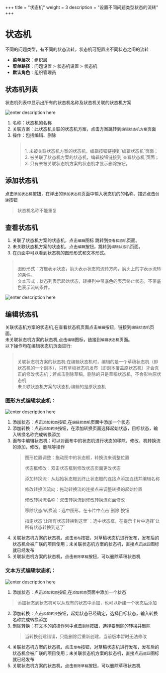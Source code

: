 +++
title = "状态机"
weight = 3
description = "设置不同问题类型状态的流转"
+++

# 状态机

不同的问题类型，有不同的状态流转，状态机可配置出不同状态之间的流转

- **菜单层次**：组织层
- **菜单路径**：问题设置 > 状态机设置 > 状态机
- **默认角色**：组织管理员

## 状态机列表
<p>状态机列表中显示出所有的状态机名称及状态机关联的状态机方案</p>

![enter description here](/docs/user-guide/system-configuration/issue-configuration/image/state-machine-list.png "state-machine")

1. 名称：状态机的名称
2. 关联方案：此状态机关联的状态机方案，点击方案跳转到`编辑状态机方案`页面
3. 操作：包括编辑、删除
    <blockquote class="note"><br/>
            1. 未被关联状态机方案的状态机，编辑按钮链接到`编辑状态机`页面；<br/>
            2. 被关联了状态机方案的状态机，编辑按钮链接到`查看状态机`页面；<br/>
            3. 只有未被关联状态机方案的状态机才显示删除按钮。
    </blockquote>

##  添加状态机
点击`添加状态机`按钮，在弹出的`添加状态机`页面中输入状态机的的名称、描述点击`创建`按钮
    <blockquote class="note">
            状态机名称不能重复
    </blockquote>
 
##  查看状态机

1. 关联了状态机方案的状态机，点击`编辑`图标 跳转到`查看状态机`页面。
2. 未关联状态机方案的状态机，点击`编辑`按钮，跳转到`编辑状态机`页面。
3. 在页面中可以看到状态机的图形形式和文本形式。
<p>
<blockquote class="note"><br/>
          图形形式：方框表示状态，箭头表示状态的流转方向，箭头上的字表示流转的条件。<br/>
          文本形式：状态列表示起始状态，转换列中带底色的表示终止状态，不带底色表示流转条件。
 </blockquote>
</p>

![enter description here](/docs/user-guide/system-configuration/issue-configuration/image/state-machine-image.png "state-machine-image")

## 编辑状态机
关联状态机方案的状态机,在查看状态机页面点击`编辑`按钮，链接到`编辑状态机`页面。<br>
未关联状态机方案的状态机,点击`编辑`图标，链接到`编辑状态机`页面。<br>
 以下操作均在编辑状态机页面进行:
    <p>
        <blockquote class="note"><br/>
        关联状态机方案的状态机:在编辑状态机时，编辑的是一个草稿状态机（即状态机的一个副本），只有草稿状态机发布（即副本覆盖原状态机）才会真正的修改状态机；若点击删除草稿，删除的只是草稿状态机，不会影响原状态机<br>
        未关联状态机方案的状态机:编辑的是原状态机
        </blockquote>
    </p>
### 图形方式编辑状态机：

![enter description here](/docs/user-guide/system-configuration/issue-configuration/image/edit-active-state-machine.png "edit-active-state-machine")

1. 添加状态：点击`添加状态`按钮,在`编辑状态机`页面中添加一个状态
2. 添加转换：点击`添加转换`按钮，在添加转换页面选择起始状态，目标状态，输入转换名称完成转换添加
3. 画布中编辑状态机：可以对画布中的状态机进行状态的移除，修改，机转换流的添加，修改，删除等操作
    <p>
        <blockquote class="note">
                <p>图形位置调整：拖动图中的状态框，转换流来调整位置</p>
                <p>状态框修改：双击状态框到修改状态页面更改状态</p>
                <p>添加转换流：从起始状态框到终止状态框的连接点添加连线并编辑名称</p>
                <p>修改转换流流向：拖动转换流的连接点来调整转换的起始位置</p>
                <p>修改转换流名称：双击转换流到修改转换流页面修改</p>
                <p>移除状态/转换流：选中图形，在卡片中点击`删除`按钮</p>
                <p>指定状态`让所有状态转换到这里`：选中状态框，在提示卡片中选择`让所有状态转换到这了`</p>
        </blockquote>
    </p>
4. 关联状态机方案的状态机，点击`发布`按钮，对草稿状态机进行发布，发布后的状态机会被广联的项目使用；未关联状态机方案的状态机，直接点击`返回`图标就已经发布
5. 关联状态机方案的状态机，点击`删除草稿`按钮，可以删除草稿状态机

### 文本方式编辑状态机：

![enter description here](/docs/user-guide/system-configuration/issue-configuration/image/edit-active-state-machine2.png "edit-active-state-machine2")

1. 添加状态：点击`添加状态`按钮,在`添加状态`页面中添加一个状态
 <p>
        <blockquote class="note">
            添加状态到状态机可以从现有的状态中添加，也可以新建一个状态后添加
        </blockquote>
    </p>

2. 添加转换：点击`添加转换`按钮，起始状态已经确定，选择目标状态，输入转换名称完成转换添加
3. 删除转换：在文本的的操作列中点击`删除`按钮，选择要删除的转换并删除
    <p>
        <blockquote class="note">
               当转换创建错误，只能删除后重新创建，当前版本暂时无法修改
        </blockquote>
    </p>
4.  关联状态机方案的状态机，点击`发布`按钮，对草稿状态机进行发布，发布后的状态机会被广联的项目使用；未关联状态机方案的状态机，直接点击`返回`图标就已经发布
5. 关联状态机方案的状态机，点击`删除草稿`按钮，可以删除草稿状态机

